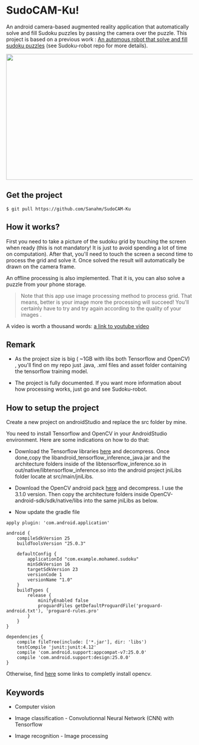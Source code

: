 # SudoCAM-Ku!
An android camera-based augmented reality application that automatically solve and fill Sudoku puzzles by passing the camera over the puzzle. This project is based on a previous work : [An automous robot that solve and fill sudoku puzzles](https://github.com/Sanahm/Sudoku-robot) (see Sudoku-robot repo for more details).

<p align="center">
<img src="https://github.com/Sanahm/SudoCAM-Ku/blob/master/sudoku.png" width="512" height="340"/>
</p>

## Get the project

    $ git pull https://github.com/Sanahm/SudoCAM-Ku 

## How it works?

First you need to take a picture of the sudoku grid by touching the screen when ready (this is not mandatory! It is just to avoid spending a lot of time on computation). After that, you'll need to touch the screen a second time to process the grid and solve it. Once solved the result will automatically be drawn on the camera frame.

An offline processing is also implemented. That it is, you can also solve a puzzle from your phone storage.

> Note that this app use image processing method to process grid. That means, better is your image more the processing will succeed! You'll certainly have to try and try again according to the quality of your images .

A video is worth a thousand words: [a link to youtube video](https://youtu.be/cELDY2QAqSk)

## Remark

- As the project size is big ( ~1GB with libs both Tensorflow and OpenCV) , you'll find on my repo just .java, .xml files and asset folder containing the tensorflow training model.

- The project is fully documented. If you want more information about how processing works, just go and see Sudoku-robot.

## How to setup the project

Create a new project on androidStudio and replace the src folder by mine.

You need to install Tensorflow and OpenCV in your AndroidStudio environment.
Here are some indications on how to do that:
- Download the Tensorflow libraries [here](https://ci.tensorflow.org/view/Nightly/job/nightly-android/293/) and decompress. Once done,copy the libandroid_tensorflow_inference_java.jar and the architecture folders inside of the libtensorflow_inference.so in out/native/libtensorflow_inference.so into the android project jniLibs folder locate at src/main/jniLibs.

- Download the OpenCV android pack [here](https://opencv.org/releases.html) and decompress. I use the 3.1.0 version. Then copy the architecture folders inside OpenCV-android-sdk/sdk/native/libs into the same jniLibs as below.

- Now update the gradle file

```
apply plugin: 'com.android.application'

android {
    compileSdkVersion 25
    buildToolsVersion "25.0.3"

    defaultConfig {
        applicationId "com.example.mohamed.sudoku"
        minSdkVersion 16
        targetSdkVersion 23
        versionCode 1
        versionName "1.0"
    }
    buildTypes {
        release {
            minifyEnabled false
            proguardFiles getDefaultProguardFile('proguard-android.txt'), 'proguard-rules.pro'
        }
    }
}

dependencies {
    compile fileTree(include: ['*.jar'], dir: 'libs')
    testCompile 'junit:junit:4.12'
    compile 'com.android.support:appcompat-v7:25.0.0'
    compile 'com.android.support:design:25.0.0'
}
```
 Otherwise, find [here](https://stackoverflow.com/questions/27406303/opencv-in-android-studio) some links to completly install opencv.
## Keywords
- Computer vision

- Image classification - Convolutionnal Neural Network (CNN) with Tensorflow

- Image recognition - Image processing
